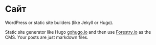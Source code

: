 # Сайт

WordPress or static site builders (like Jekyll or Hugo).

Static site generator like Hugo [gohugo.io](https://gohugo.io/) and then use [Forestry.io](https://forestry.io/) as the CMS. Your posts are just markdown files.